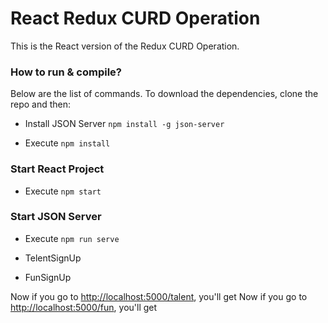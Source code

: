 # React Redux CURD Operation

This is the React version of the Redux CURD Operation.

### How to run & compile?

Below are the list of commands. To download the dependencies, clone the repo and then:

* Install JSON Server ```npm install -g json-server```

* Execute ```npm install```

### Start React Project

* Execute ```npm start```

### Start JSON Server

* Execute ```npm run serve``` 

* TelentSignUp
* FunSignUp

Now if you go to <http://localhost:5000/talent>, you'll get
Now if you go to <http://localhost:5000/fun>, you'll get

